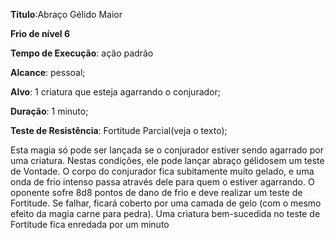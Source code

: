 **Titulo**:Abraço Gélido Maior

**Frio de nível 6**

**Tempo de Execução**: ação padrão

**Alcance**: pessoal;

**Alvo**: 1 criatura que esteja agarrando o conjurador;

**Duração**: 1 minuto;

**Teste de Resistência**: Fortitude Parcial(veja o texto);

Esta magia só pode ser lançada se o conjurador estiver 
sendo agarrado por uma criatura. Nestas condições, ele pode 
lançar abraço gélidosem um teste de Vontade. O corpo do 
conjurador fica subitamente muito gelado, e uma onda de frio 
intenso passa através dele para quem o estiver agarrando. O 
oponente sofre 8d8 pontos de dano de frio e deve realizar um 
teste de Fortitude. Se falhar,  ficará coberto por uma camada de gelo (com o mesmo efeito da magia carne 
para pedra). Uma criatura bem-sucedida no teste de Fortitude fica enredada por um minuto